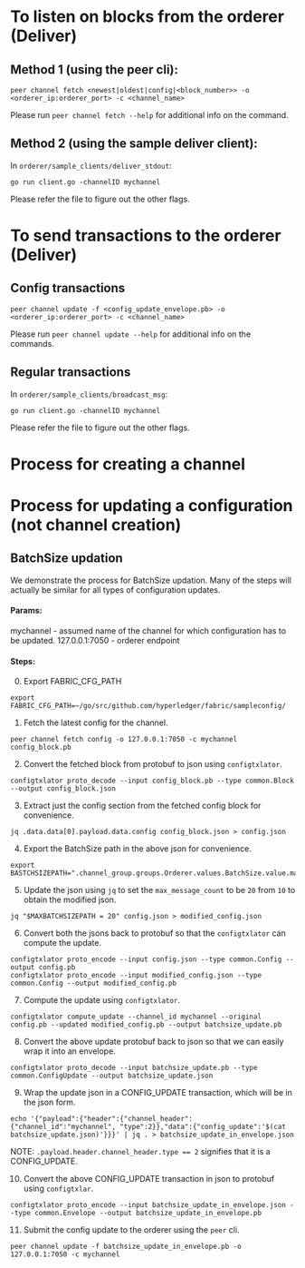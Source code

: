 # To listen on blocks from the orderer (Deliver)

## Method 1 (using the peer cli):
```
peer channel fetch <newest|oldest|config|<block_number>> -o <orderer_ip:orderer_port> -c <channel_name>
```
Please run `peer channel fetch --help` for additional info on the command.

## Method 2 (using the sample deliver client):
In `orderer/sample_clients/deliver_stdout`:
```
go run client.go -channelID mychannel
```
Please refer the file to figure out the other flags.

# To send transactions to the orderer (Deliver)

## Config transactions
```
peer channel update -f <config_update_envelope.pb> -o <orderer_ip:orderer_port> -c <channel_name>
```
Please run `peer channel update --help` for additional info on the commands.

## Regular transactions
In `orderer/sample_clients/broadcast_msg`:
```
go run client.go -channelID mychannel
```
Please refer the file to figure out the other flags.

# Process for creating a channel

# Process for updating a configuration (not channel creation)

## BatchSize updation
We demonstrate the process for BatchSize updation. Many of the steps will actually be similar for all types of configuration updates.

#### Params:
mychannel 	- assumed name of the channel for which configuration has to be updated.
127.0.0.1:7050 	- orderer endpoint 

#### Steps:
0. Export FABRIC_CFG_PATH
```
export FABRIC_CFG_PATH=~/go/src/github.com/hyperledger/fabric/sampleconfig/
```

1. Fetch the latest config for the channel. 
```
peer channel fetch config -o 127.0.0.1:7050 -c mychannel config_block.pb
```

2. Convert the fetched block from protobuf to json using `configtxlator`.
```
configtxlator proto_decode --input config_block.pb --type common.Block --output config_block.json 
```

3. Extract just the config section from the fetched config block for convenience.
```
jq .data.data[0].payload.data.config config_block.json > config.json
```

4. Export the BatchSize path in the above json for convenience.
```
export BASTCHSIZEPATH=".channel_group.groups.Orderer.values.BatchSize.value.max_message_count"
```

5. Update the json using `jq` to set the `max_message_count` to be `20` from `10` to obtain the modified json.
```
jq "$MAXBATCHSIZEPATH = 20" config.json > modified_config.json
```

6. Convert both the jsons back to protobuf so that the `configtxlator` can compute the update. 
```
configtxlator proto_encode --input config.json --type common.Config --output config.pb
configtxlator proto_encode --input modified_config.json --type common.Config --output modified_config.pb
```

7. Compute the update using `configtxlator`. 
```
configtxlator compute_update --channel_id mychannel --original config.pb --updated modified_config.pb --output batchsize_update.pb
```

8. Convert the above update protobuf back to json so that we can easily wrap it into an envelope.
```
configtxlator proto_decode --input batchsize_update.pb --type common.ConfigUpdate --output batchsize_update.json
```

9. Wrap the update json in a CONFIG_UPDATE transaction, which will be in the json form.
```
echo '{"payload":{"header":{"channel_header":{"channel_id":"mychannel", "type":2}},"data":{"config_update":'$(cat batchsize_update.json)'}}}' | jq . > batchsize_update_in_envelope.json
```
NOTE: `.payload.header.channel_header.type == 2` signifies that it is a CONFIG_UPDATE.

10. Convert the above CONFIG_UPDATE transaction in json to protobuf using `configtxlar`.
```
configtxlator proto_encode --input batchsize_update_in_envelope.json --type common.Envelope --output batchsize_update_in_envelope.pb
```

11. Submit the config update to the orderer using the `peer` cli. 
```
peer channel update -f batchsize_update_in_envelope.pb -o 127.0.0.1:7050 -c mychannel
```
